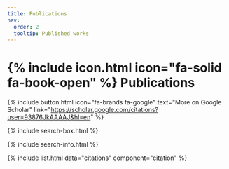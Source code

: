 ```yaml
---
title: Publications
nav:
  order: 2
  tooltip: Published works
---
```


# {% include icon.html icon="fa-solid fa-book-open" %} Publications

{% include button.html icon="fa-brands fa-google" text="More on Google Scholar" link="https://scholar.google.com/citations?user=93876JkAAAAJ&hl=en" %}

{% include search-box.html %}

{% include search-info.html %}

{% include list.html data="citations" component="citation" %}